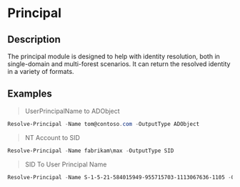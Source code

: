 ﻿# Principal

## Description

The principal module is designed to help with identity resolution, both in single-domain and multi-forest scenarios. It can return the resolved identity in a variety of formats.

## Examples

> UserPrincipalName to ADObject

```powershell
Resolve-Principal -Name tom@contoso.com -OutputType ADObject
```

> NT Account to SID

```powershell
Resolve-Principal -Name fabrikam\max -OutputType SID
```

> SID To User Principal Name

```powershell
Resolve-Principal -Name S-1-5-21-584015949-955715703-1113067636-1105 -OutputType UPN
```
